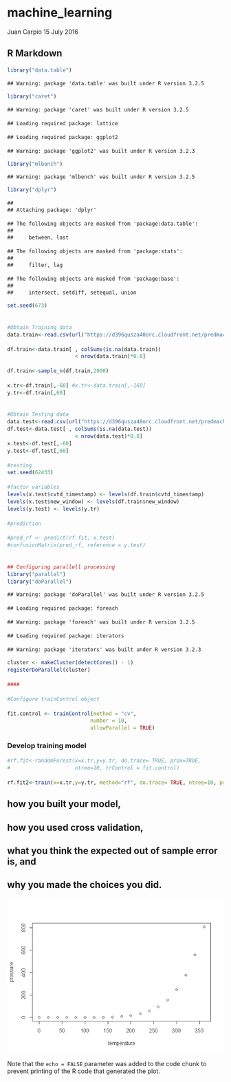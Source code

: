 machine\_learning
================
Juan Carpio
15 July 2016

R Markdown
----------

``` r
library("data.table")
```

    ## Warning: package 'data.table' was built under R version 3.2.5

``` r
library("caret")
```

    ## Warning: package 'caret' was built under R version 3.2.5

    ## Loading required package: lattice

    ## Loading required package: ggplot2

    ## Warning: package 'ggplot2' was built under R version 3.2.3

``` r
library("mlbench")
```

    ## Warning: package 'mlbench' was built under R version 3.2.5

``` r
library("dplyr")
```

    ## 
    ## Attaching package: 'dplyr'

    ## The following objects are masked from 'package:data.table':
    ## 
    ##     between, last

    ## The following objects are masked from 'package:stats':
    ## 
    ##     filter, lag

    ## The following objects are masked from 'package:base':
    ## 
    ##     intersect, setdiff, setequal, union

``` r
set.seed(673)


#Obtain Training data
data.train<-read.csv(url("https://d396qusza40orc.cloudfront.net/predmachlearn/pml-training.csv"),na.strings = c("", "NA","#DIV/0!" ))

df.train<-data.train[ , colSums(is.na(data.train)) 
                      < nrow(data.train)*0.8]

df.train<-sample_n(df.train,2000)
        
x.tr<-df.train[,-60] #x.tr<-data.train[,-160]
y.tr<-df.train[,60]


#Obtain Testing data
data.test<-read.csv(url("https://d396qusza40orc.cloudfront.net/predmachlearn/pml-testing.csv"))
df.test<-data.test[ , colSums(is.na(data.test)) 
                      < nrow(data.test)*0.8]
x.test<-df.test[,-60]
y.test<-df.test[,60]

#testing
set.seed(62433)

#factor variables
levels(x.test$cvtd_timestamp) <- levels(df.train$cvtd_timestamp)
levels(x.test$new_window) <- levels(df.train$new_window)
levels(y.test) <- levels(y.tr)

#prediction 

#pred_rf <- predict(rf.fit, x.test)
#confusionMatrix(pred_rf, reference = y.test)


## Configuring parallell processing
library("parallel")
library("doParallel")
```

    ## Warning: package 'doParallel' was built under R version 3.2.5

    ## Loading required package: foreach

    ## Warning: package 'foreach' was built under R version 3.2.5

    ## Loading required package: iterators

    ## Warning: package 'iterators' was built under R version 3.2.3

``` r
cluster <- makeCluster(detectCores() - 1)
registerDoParallel(cluster)

####

#Configure trainControl object

fit.control <- trainControl(method = "cv",
                           number = 10,
                           allowParallel = TRUE)
```

### Develop training model

``` r
#rf.fit<-randomForest(x=x.tr,y=y.tr, do.trace= TRUE, prox=TRUE, 
#                     ntree=10, trControl = fit.control)

rf.fit2<-train(x=x.tr,y=y.tr, method="rf", do.trace= TRUE, ntree=10, prox=TRUE,  trControl = fit.control)
```

how you built your model,
-------------------------

how you used cross validation,
------------------------------

what you think the expected out of sample error is, and
-------------------------------------------------------

why you made the choices you did.
---------------------------------

![](assignment_ML_files/figure-markdown_github/pressure-1.png)<!-- -->

Note that the `echo = FALSE` parameter was added to the code chunk to prevent printing of the R code that generated the plot.
